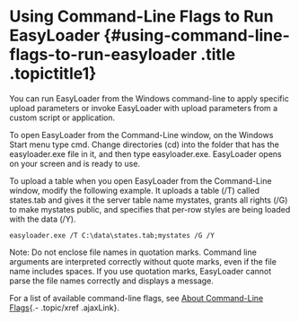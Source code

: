 Using Command-Line Flags to Run EasyLoader {#using-command-line-flags-to-run-easyloader .title .topictitle1}
==========================================

You can run EasyLoader from the Windows command-line to apply specific upload parameters or invoke EasyLoader with upload parameters from a custom script or application.

To open EasyLoader from the <span class="keyword wintitle">Command-Line</span> window, on the Windows <span class="ph uicontrol">Start</span> menu type cmd. Change directories (cd) into the folder that has the easyloader.exe file in it, and then type easyloader.exe. EasyLoader opens on your screen and is ready to use.

To upload a table when you open EasyLoader from the <span class="keyword wintitle">Command-Line</span> window, modify the following example. It uploads a table (/T) called <span class="ph filepath">states.tab</span> and gives it the server table name mystates, grants all rights (/G) to make mystates public, and specifies that per-row styles are being loaded with the data (/Y).

``` {.pre .codeblock}
easyloader.exe /T C:\data\states.tab;mystates /G /Y
```

<span class="notetitle">Note:</span> Do not enclose file names in quotation marks. Command line arguments are interpreted correctly without quote marks, even if the file name includes spaces. If you use quotation marks, EasyLoader cannot parse the file names correctly and displays a message.

For a list of available command-line flags, see [About Command-Line Flags](guide/aboutcommandlineflags.html){.- .topic/xref .ajaxLink}.

